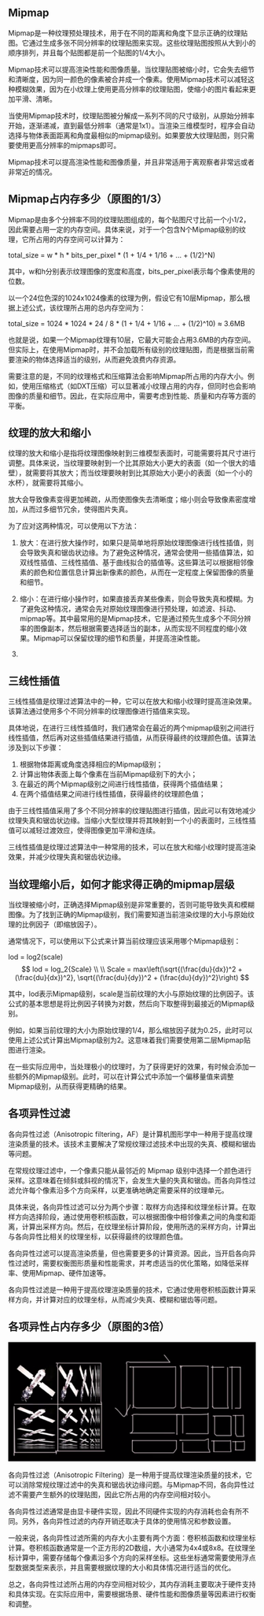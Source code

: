 ## Mipmap

Mipmap是一种纹理预处理技术，用于在不同的距离和角度下显示正确的纹理贴图。它通过生成多张不同分辨率的纹理贴图来实现。这些纹理贴图按照从大到小的顺序排列，并且每个贴图都是前一个贴图的1/4大小。

Mipmap技术可以提高渲染性能和图像质量。当纹理贴图被缩小时，它会失去细节和清晰度，因为同一颜色的像素被合并成一个像素。使用Mipmap技术可以减轻这种模糊效果，因为在小纹理上使用更高分辨率的纹理贴图，使缩小的图片看起来更加平滑、清晰。

当使用Mipmap技术时，纹理贴图被分解成一系列不同的尺寸级别，从原始分辨率开始，逐渐递减，直到最低分辨率（通常是1x1）。当渲染三维模型时，程序会自动选择与物体表面距离和角度最相似的mipmap级别。如果要放大纹理贴图，则只需要使用更高分辨率的mipmaps即可。

Mipmap技术可以提高渲染性能和图像质量，并且非常适用于离观察者非常远或者非常近的情况。

## Mipmap占内存多少（原图的1/3）

Mipmap是由多个分辨率不同的纹理贴图组成的，每个贴图尺寸比前一个小1/2，因此需要占用一定的内存空间。具体来说，对于一个包含N个Mipmap级别的纹理，它所占用的内存空间可以计算为：

total_size = w * h * bits_per_pixel * (1 + 1/4 + 1/16 + ... + (1/2)^N)

其中，w和h分别表示纹理图像的宽度和高度，bits_per_pixel表示每个像素使用的位数。

以一个24位色深的1024x1024像素的纹理为例，假设它有10层Mipmap，那么根据上述公式，该纹理所占用的总内存空间为：

total_size = 1024 * 1024 * 24 / 8 * (1 + 1/4 + 1/16 + ... + (1/2)^10) ≈ 3.6MB

也就是说，如果一个Mipmap纹理有10层，它最大可能会占用3.6MB的内存空间。但实际上，在使用Mipmap时，并不会加载所有级别的纹理贴图，而是根据当前需要渲染的物体选择适当的级别，从而避免浪费内存资源。

需要注意的是，不同的纹理格式和压缩算法会影响Mipmap所占用的内存大小。例如，使用压缩格式（如DXT压缩）可以显著减小纹理占用的内存，但同时也会影响图像的质量和细节。因此，在实际应用中，需要考虑到性能、质量和内存等方面的平衡。



## 纹理的放大和缩小

纹理的放大和缩小是指将纹理图像映射到三维模型表面时，可能需要将其尺寸进行调整。具体来说，当纹理要映射到一个比其原始大小更大的表面（如一个很大的墙壁），就需要将其放大；而当纹理要映射到比其原始大小更小的表面（如一个小的水杯），就需要将其缩小。

放大会导致像素变得更加稀疏，从而使图像失去清晰度；缩小则会导致像素密度增加，从而过多细节冗余，使得图片失真。

为了应对这两种情况，可以使用以下方法：

1. 放大：在进行放大操作时，如果只是简单地将原始纹理图像进行线性插值，则会导致失真和锯齿状边缘。为了避免这种情况，通常会使用一些插值算法，如双线性插值、三线性插值、基于曲线拟合的插值等。这些算法可以根据相邻像素的颜色和位置信息计算出新像素的颜色，从而在一定程度上保留图像的质量和细节。

2. 缩小：在进行缩小操作时，如果直接丢弃某些像素，则会导致失真和模糊。为了避免这种情况，通常会先对原始纹理图像进行预处理，如滤波、抖动、mipmap等。其中最常用的是Mipmap技术，它是通过预先生成多个不同分辨率的图像副本，然后根据需要选择适当的副本，从而实现不同程度的缩小效果。Mipmap可以保留纹理的细节和质量，并提高渲染性能。

3. 

## 三线性插值

三线性插值是纹理过滤算法中的一种，它可以在放大和缩小纹理时提高渲染效果。该算法通过使用多个不同分辨率的纹理图像进行插值来实现。

具体地说，在进行三线性插值时，我们通常会在最近的两个mipmap级别之间进行线性插值，然后再对这些插值结果进行插值，从而获得最终的纹理颜色值。该算法涉及到以下步骤：

1. 根据物体距离或角度选择相应的Mipmap级别；
2. 计算出物体表面上每个像素在当前Mipmap级别下的大小；
3. 在最近的两个Mipmap级别之间进行线性插值，获得两个插值结果；
4. 在两个插值结果之间进行线性插值，获得最终的纹理颜色值；

由于三线性插值采用了多个不同分辨率的纹理贴图进行插值，因此可以有效地减少纹理失真和锯齿状边缘。当缩小大型纹理并将其映射到一个小的表面时，三线性插值可以减轻过渡效应，使得图像更加平滑和连续。

三线性插值是纹理过滤算法中一种常用的技术，可以在放大和缩小纹理时提高渲染效果，并减少纹理失真和锯齿状边缘。



## 当纹理缩小后，如何才能求得正确的mipmap层级

当纹理被缩小时，正确选择Mipmap级别是非常重要的，否则可能导致失真和模糊图像。为了找到正确的Mipmap级别，我们需要知道当前渲染纹理的大小与原始纹理的比例因子（即缩放因子）。

通常情况下，可以使用以下公式来计算当前纹理应该采用哪个Mipmap级别：

lod = log2(scale)
$$
lod = log_2{Scale}
\\ \\
Scale = max\left(\sqrt{(\frac{du}{dx})^2 + (\frac{du}{dx})^2}, \sqrt{(\frac{du}{dy})^2 + (\frac{du}{dy})^2}\right)
$$


其中，lod表示Mipmap级别，scale是当前纹理的大小与原始纹理的比例因子。该公式的基本思想是将比例因子转换为对数，然后向下取整得到最接近的Mipmap级别。

例如，如果当前纹理的大小为原始纹理的1/4，那么缩放因子就为0.25，此时可以使用上述公式计算出Mipmap级别为2。这意味着我们需要使用第二层Mipmap贴图进行渲染。

在一些实际应用中，当处理极小的纹理时，为了获得更好的效果，有时候会添加一些额外的Mipmap级别。此时，可以在计算公式中添加一个偏移量值来调整Mipmap级别，从而获得更精确的结果。



## 各项异性过滤

各向异性过滤（Anisotropic filtering，AF）是计算机图形学中一种用于提高纹理渲染质量的技术。该技术主要解决了常规纹理过滤技术中出现的失真、模糊和锯齿等问题。

在常规纹理过滤中，一个像素只能从最邻近的 Mipmap 级别中选择一个颜色进行采样。这意味着在倾斜或斜视的情况下，会发生大量的失真和锯齿。而各向异性过滤允许每个像素沿多个方向采样，以更准确地确定需要采样的纹理单元。

具体来说，各向异性过滤可以分为两个步骤：取样方向选择和纹理坐标计算。在取样方向选择阶段，通过使用卷积核函数，可以根据图像中相邻像素之间的角度和距离，计算出采样方向。然后，在纹理坐标计算阶段，使用所选的采样方向，计算出与各向异性比相关的纹理坐标，以获得最终的纹理颜色值。

各向异性过滤可以提高渲染质量，但也需要更多的计算资源。因此，当开启各向异性过滤时，需要权衡图形质量和性能需求，并考虑适当的优化策略，如降低采样率、使用Mipmap、硬件加速等。

各向异性过滤是一种用于提高纹理渲染质量的技术，它通过使用卷积核函数计算采样方向，并计算对应的纹理坐标，从而减少失真、模糊和锯齿等问题。



## 各项异性占内存多少（原图的3倍）

![image-20230922151727435](.\image-20230922151727435.png)

各向异性过滤（Anisotropic Filtering）是一种用于提高纹理渲染质量的技术，它可以消除常规纹理过滤中的失真和锯齿状边缘问题。与Mipmap不同，各向异性过滤不需要产生额外的纹理贴图，因此它所占用的内存空间相对较小。

各向异性过滤通常是由显卡硬件实现，因此不同硬件实现的内存消耗也会有所不同。另外，各向异性过滤的内存开销还取决于具体的使用情况和参数设置。

一般来说，各向异性过滤所需的内存大小主要有两个方面：卷积核函数和纹理坐标计算。卷积核函数通常是一个正方形的2D数组，大小通常为4x4或8x8。在纹理坐标计算中，需要存储每个像素沿多个方向的采样坐标。这些坐标通常需要使用浮点型数据类型来表示，并且需要根据纹理的大小和具体情况进行适当的优化。

总之，各向异性过滤所占用的内存空间相对较少，其内存消耗主要取决于硬件支持和具体实现。在实际应用中，需要根据场景、硬件性能和图像质量等因素进行权衡和调整。